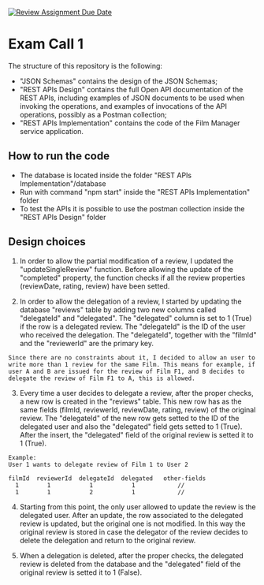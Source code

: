 [![Review Assignment Due Date](https://classroom.github.com/assets/deadline-readme-button-24ddc0f5d75046c5622901739e7c5dd533143b0c8e959d652212380cedb1ea36.svg)](https://classroom.github.com/a/3V4SFed_)
# Exam Call 1

The structure of this repository is the following:
  - "JSON Schemas" contains the design of the JSON Schemas;
  - "REST APIs Design" contains the full Open API documentation of the REST APIs, including examples of JSON documents to be used when invoking the operations, and examples of invocations of the API operations, possibly as a Postman collection;
  - "REST APIs Implementation" contains the code of the Film Manager service application.

  ## How to run the code
  - The database is located inside the folder "REST APIs Implementation"/database
  - Run with command "npm start" inside the "REST APIs Implementation" folder
  - To test the APIs it is possible to use the postman collection inside the "REST APIs Design" folder

  ## Design choices

  1. In order to allow the partial modification of a review, I updated the "updateSingleReview" function. Before allowing the update of the "completed" property, the function checks if all the review properties (reviewDate, rating, review) have been setted.

  2. In order to allow the delegation of a review, I started by updating the database "reviews" table by adding two new columns called "delegateId" and "delegated". The "delegated" column is set to 1 (True) if the row is a delegated review. The "delegateId" is the ID of the user who received the delegation. The "delegateId", together with the "filmId" and the "reviewerId" are the primary key. 

    Since there are no constraints about it, I decided to allow an user to write more than 1 review for the same Film. This means for example, if user A and B are issued for the review of Film F1, and B decides to delegate the review of Film F1 to A, this is allowed.

  3. Every time a user decides to delegate a review, after the proper checks, a new row is created in the "reviews" table. This new row has as the same fields (filmId, reviewerId, reviewDate, rating, review) of the original review. The "delegateId" of the new row gets setted to the ID of the delegated user and also the "delegated" field gets setted to 1 (True). After the insert, the "delegated" field of the original review is setted it to 1 (True).

    Example:
    User 1 wants to delegate review of Film 1 to User 2

    filmId  reviewerId  delegateId  delegated   other-fields
      1        1           1           1            //
      1        1           2           1            //

  4. Starting from this point, the only user allowed to update the review is the delegated user. After an update, the row associated to the delegated review is updated, but the original one is not modified. In this way the original review is stored in case the delegator of the review decides to delete the delegation and return to the original review.

  5. When a delegation is deleted, after the proper checks, the delegated review is deleted from the database and the "delegated" field of the original review is setted it to 1 (False).